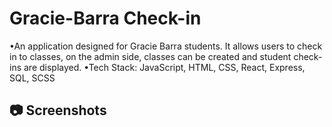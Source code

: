 # Gracie-Barra Check-in

•An application designed for Gracie Barra students. It allows users to check in to classes, on the admin side, classes can be created and student check-ins are displayed.
•Tech Stack: JavaScript, HTML, CSS, React, Express, SQL, SCSS

## 📷 Screenshots

